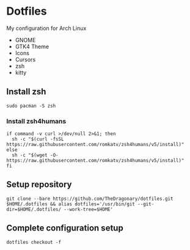 # Dotfiles
My configuration for Arch Linux
- GNOME
- GTK4 Theme
- Icons
- Cursors
- zsh
- kitty

## Install zsh
```
sudo pacman -S zsh 
```
### Install zsh4humans
```
if command -v curl >/dev/null 2>&1; then
  sh -c "$(curl -fsSL https://raw.githubusercontent.com/romkatv/zsh4humans/v5/install)"
else
  sh -c "$(wget -O- https://raw.githubusercontent.com/romkatv/zsh4humans/v5/install)"
fi
```

## Setup repository
```
git clone --bare https://github.com/TheDragonary/dotfiles.git $HOME/.dotfiles && alias dotfiles='/usr/bin/git --git-dir=$HOME/.dotfiles/ --work-tree=$HOME'
```

## Complete configuration setup
```
dotfiles checkout -f
```
